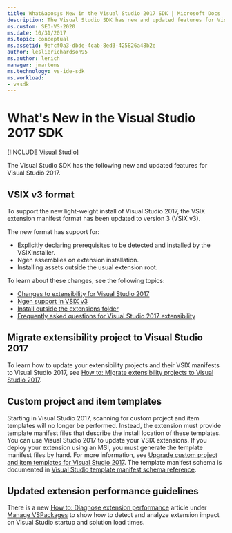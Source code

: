 ```yaml
---
title: What&apos;s New in the Visual Studio 2017 SDK | Microsoft Docs
description: The Visual Studio SDK has new and updated features for Visual Studio 2017, including the updated VSIX version 3 format.
ms.custom: SEO-VS-2020
ms.date: 10/31/2017
ms.topic: conceptual
ms.assetid: 9efcf0a3-dbde-4cab-8ed3-425826a48b2e
author: leslierichardson95
ms.author: lerich
manager: jmartens
ms.technology: vs-ide-sdk
ms.workload:
- vssdk
---
```

# What&#39;s New in the Visual Studio 2017 SDK

 [!INCLUDE [Visual Studio](~/includes/applies-to-version/vs-not-mac.md)]

The Visual Studio SDK has the following new and updated features for Visual Studio 2017.

## VSIX v3 format

To support the new light-weight install of Visual Studio 2017, the VSIX extension manifest format has been updated to version 3 (VSIX v3).

The new format has support for:

* Explicitly declaring prerequisites to be detected and installed by the VSIXInstaller.
* Ngen assemblies on extension installation.
* Installing assets outside the usual extension root.

To learn about these changes, see the following topics:

* [Changes to extensibility for Visual Studio 2017](breaking-changes-2017.md)
* [Ngen support in VSIX v3](ngen-support.md)
* [Install outside the extensions folder](set-install-root.md)
* [Frequently asked questions for Visual Studio 2017 extensibility](faq-2017.yml)

## Migrate extensibility project to Visual Studio 2017

To learn how to update your extensibility projects and their VSIX manifests to Visual Studio 2017, see [How to: Migrate extensibility projects to Visual Studio 2017](how-to-migrate-extensibility-projects-to-visual-studio-2017.md).

## Custom project and item templates

Starting in Visual Studio 2017, scanning for custom project and item templates will no longer be performed. Instead, the extension must provide template manifest files that describe the install location of these templates. You can use Visual Studio 2017 to update your VSIX extensions. If you deploy your extension using an MSI, you must generate the template manifest files by hand. For more information, see [Upgrade custom project and item templates for Visual Studio 2017](../extensibility/upgrading-custom-project-and-item-templates-for-visual-studio-2017.md). The template manifest schema is documented in [Visual Studio template manifest schema reference](../extensibility/visual-studio-template-manifest-schema-reference.md).

## Updated extension performance guidelines

There is a new [How to: Diagnose extension performance](how-to-diagnose-extension-performance.md) article under [Manage VSPackages](managing-vspackages.md) to show how to detect and analyze extension impact on Visual Studio startup and solution load times.
